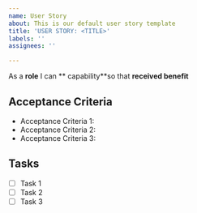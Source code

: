```yaml
---
name: User Story
about: This is our default user story template
title: 'USER STORY: <TITLE>'
labels: ''
assignees: ''

---
```


As a **role** I can ** capability**so that **received benefit**

## Acceptance Criteria
* Acceptance Criteria 1: 
* Acceptance Criteria 2: 
* Acceptance Criteria 3: 

## Tasks
- [ ] Task 1
- [ ] Task 2
- [ ] Task 3
